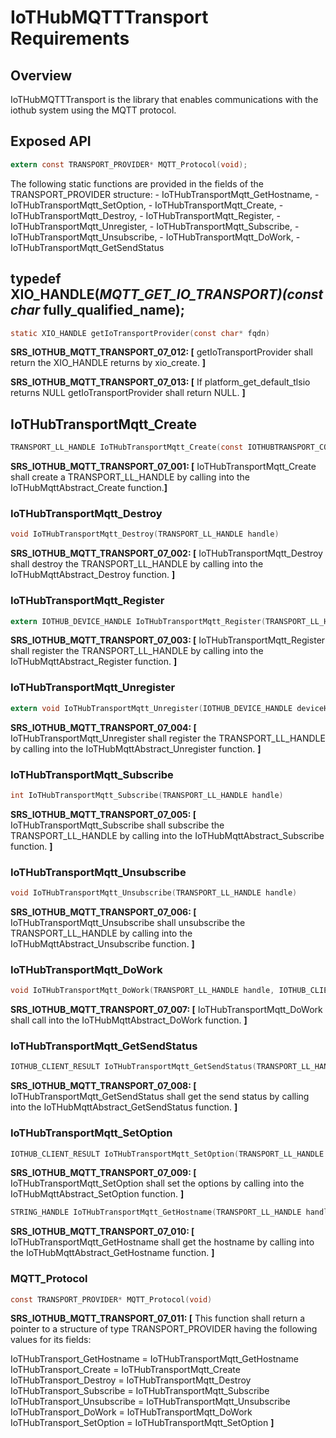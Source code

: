 IoTHubMQTTTransport Requirements
================

## Overview

IoTHubMQTTTransport is the library that enables communications with the iothub system using the MQTT protocol. 

## Exposed API

```c
extern const TRANSPORT_PROVIDER* MQTT_Protocol(void);
```

  The following static functions are provided in the fields of the TRANSPORT_PROVIDER structure:
	  - IoTHubTransportMqtt_GetHostname,
    - IoTHubTransportMqtt_SetOption,
    - IoTHubTransportMqtt_Create,
    - IoTHubTransportMqtt_Destroy,
    - IoTHubTransportMqtt_Register,
    - IoTHubTransportMqtt_Unregister,
    - IoTHubTransportMqtt_Subscribe,
    - IoTHubTransportMqtt_Unsubscribe,
    - IoTHubTransportMqtt_DoWork,
    - IoTHubTransportMqtt_GetSendStatus

## typedef XIO_HANDLE(*MQTT_GET_IO_TRANSPORT)(const char* fully_qualified_name);

```c
static XIO_HANDLE getIoTransportProvider(const char* fqdn)
```
**SRS_IOTHUB_MQTT_TRANSPORT_07_012: [** getIoTransportProvider shall return the XIO_HANDLE returns by xio_create. **]**

**SRS_IOTHUB_MQTT_TRANSPORT_07_013: [** If platform_get_default_tlsio returns NULL getIoTransportProvider shall return NULL. **]**

## IoTHubTransportMqtt_Create

```c
TRANSPORT_LL_HANDLE IoTHubTransportMqtt_Create(const IOTHUBTRANSPORT_CONFIG* config)
```

**SRS_IOTHUB_MQTT_TRANSPORT_07_001: [** IoTHubTransportMqtt_Create shall create a TRANSPORT_LL_HANDLE by calling into the IoTHubMqttAbstract_Create function.**]**

### IoTHubTransportMqtt_Destroy

```c
void IoTHubTransportMqtt_Destroy(TRANSPORT_LL_HANDLE handle)
```

**SRS_IOTHUB_MQTT_TRANSPORT_07_002: [** IoTHubTransportMqtt_Destroy shall destroy the TRANSPORT_LL_HANDLE by calling into the IoTHubMqttAbstract_Destroy function. **]**

### IoTHubTransportMqtt_Register

```c
extern IOTHUB_DEVICE_HANDLE IoTHubTransportMqtt_Register(TRANSPORT_LL_HANDLE handle, const IOTHUB_DEVICE_CONFIG* device, PDLIST_ENTRY waitingToSend);
```

**SRS_IOTHUB_MQTT_TRANSPORT_07_003: [** IoTHubTransportMqtt_Register shall register the TRANSPORT_LL_HANDLE by calling into the IoTHubMqttAbstract_Register function. **]**

### IoTHubTransportMqtt_Unregister

```c
extern void IoTHubTransportMqtt_Unregister(IOTHUB_DEVICE_HANDLE deviceHandle);
```

**SRS_IOTHUB_MQTT_TRANSPORT_07_004: [** IoTHubTransportMqtt_Unregister shall register the TRANSPORT_LL_HANDLE by calling into the IoTHubMqttAbstract_Unregister function. **]**

### IoTHubTransportMqtt_Subscribe

```c
int IoTHubTransportMqtt_Subscribe(TRANSPORT_LL_HANDLE handle)
```

**SRS_IOTHUB_MQTT_TRANSPORT_07_005: [** IoTHubTransportMqtt_Subscribe shall subscribe the TRANSPORT_LL_HANDLE by calling into the IoTHubMqttAbstract_Subscribe function. **]**

### IoTHubTransportMqtt_Unsubscribe

```c
void IoTHubTransportMqtt_Unsubscribe(TRANSPORT_LL_HANDLE handle)
```

**SRS_IOTHUB_MQTT_TRANSPORT_07_006: [** IoTHubTransportMqtt_Unsubscribe shall unsubscribe the TRANSPORT_LL_HANDLE by calling into the IoTHubMqttAbstract_Unsubscribe function. **]**

### IoTHubTransportMqtt_DoWork

```c
void IoTHubTransportMqtt_DoWork(TRANSPORT_LL_HANDLE handle, IOTHUB_CLIENT_LL_HANDLE iotHubClientHandle)
```

**SRS_IOTHUB_MQTT_TRANSPORT_07_007: [** IoTHubTransportMqtt_DoWork shall call into the IoTHubMqttAbstract_DoWork function. **]**

### IoTHubTransportMqtt_GetSendStatus

```c
IOTHUB_CLIENT_RESULT IoTHubTransportMqtt_GetSendStatus(TRANSPORT_LL_HANDLE handle, IOTHUB_CLIENT_STATUS *iotHubClientStatus)
```

**SRS_IOTHUB_MQTT_TRANSPORT_07_008: [** IoTHubTransportMqtt_GetSendStatus shall get the send status by calling into the IoTHubMqttAbstract_GetSendStatus function. **]**

### IoTHubTransportMqtt_SetOption

```c
IOTHUB_CLIENT_RESULT IoTHubTransportMqtt_SetOption(TRANSPORT_LL_HANDLE handle, const char* optionName, const void* value)
```

**SRS_IOTHUB_MQTT_TRANSPORT_07_009: [** IoTHubTransportMqtt_SetOption shall set the options by calling into the IoTHubMqttAbstract_SetOption function. **]**

```c
STRING_HANDLE IoTHubTransportMqtt_GetHostname(TRANSPORT_LL_HANDLE handle)
```

**SRS_IOTHUB_MQTT_TRANSPORT_07_010: [** IoTHubTransportMqtt_GetHostname shall get the hostname by calling into the IoTHubMqttAbstract_GetHostname function. **]**

### MQTT_Protocol

```c
const TRANSPORT_PROVIDER* MQTT_Protocol(void)
```

**SRS_IOTHUB_MQTT_TRANSPORT_07_011: [** This function shall return a pointer to a structure of type TRANSPORT_PROVIDER having the following values for its fields:

IoTHubTransport_GetHostname = IoTHubTransportMqtt_GetHostname  
IoTHubTransport_Create = IoTHubTransportMqtt_Create  
IoTHubTransport_Destroy = IoTHubTransportMqtt_Destroy  
IoTHubTransport_Subscribe = IoTHubTransportMqtt_Subscribe  
IoTHubTransport_Unsubscribe = IoTHubTransportMqtt_Unsubscribe  
IoTHubTransport_DoWork = IoTHubTransportMqtt_DoWork  
IoTHubTransport_SetOption = IoTHubTransportMqtt_SetOption **]**

